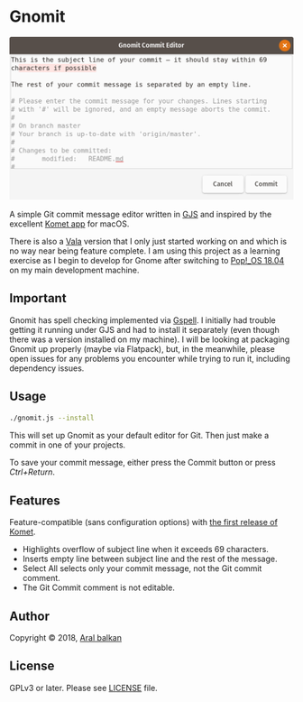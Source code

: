 # Gnomit

![Screenshot of Gnomit showing the overflow highlighting on the subject line and the automatically inserted empty line between the subject line and the rest of the commit message.](gnomit.png)

A simple Git commit message editor written in [GJS](https://gitlab.gnome.org/GNOME/gjs/wikis/Home) and inspired by the excellent [Komet app]() for macOS.

There is also a [Vala](https://wiki.gnome.org/Projects/Vala) version that I only just started working on and which is no way near being feature complete. I am using this project as a learning exercise as I begin to develop for Gnome after switching to [Pop!_OS 18.04](https://ar.al/2018/07/26/popos-18.04-the-state-of-the-art-in-linux-on-desktop/) on my main development machine.

## Important

Gnomit has spell checking implemented via [Gspell](https://wiki.gnome.org/Projects/gspell). I initially had trouble getting it running under GJS and had to install it separately (even though there was a version installed on my machine). I will be looking at packaging Gnomit up properly (maybe via Flatpack), but, in the meanwhile,
please open issues for any problems you encounter while trying to run it, including dependency issues.

## Usage

```bash
./gnomit.js --install
```

This will set up Gnomit as your default editor for Git. Then just make a commit in one of your projects.

To save your commit message, either press the Commit button or press _Ctrl+Return_.

## Features

Feature-compatible (sans configuration options) with [the first release of Komet](https://github.com/zorgiepoo/Komet/releases/tag/0.1).

  * Highlights overflow of subject line when it exceeds 69 characters.
  * Inserts empty line between subject line and the rest of the message.
  * Select All selects only your commit message, not the Git commit comment.
  * The Git Commit comment is not editable.

## Author

Copyright © 2018, [Aral balkan](https://ar.al)

## License

GPLv3 or later. Please see [LICENSE](https://source.ind.ie/gnome/gnomit/blob/master/LICENSE) file.